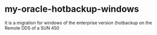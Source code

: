 # my-oracle-hotbackup-windows
It is a migration for windows of the enterprise version (hotbackup on the Remote DDS of a SUN 450
